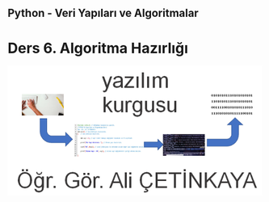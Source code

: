 ## Python - Veri Yapıları ve Algoritmalar

# Ders 6. Algoritma Hazırlığı

![alternatif metin](https://github.com/acetinkaya/yapayzeka/blob/main/Programlama-8.png)
